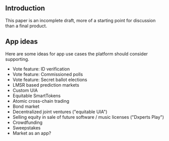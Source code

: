 ## Introduction

This paper is an incomplete draft, more of a starting point for discussion than a final product.

## App ideas

Here are some ideas for app use cases the platform should consider supporting.

- Vote feature: ID verification
- Vote feature: Commissioned polls
- Vote feature: Secret ballot elections
- LMSR based prediction markets
- Custom UIA
- Equitable SmartTokens
- Atomic cross-chain trading
- Bond market
- Decentralized joint ventures ("equitable UIA")
- Selling equity in sale of future software / music licenses ("Dxperts Play")
- Crowdfunding
- Sweepstakes
- Market as an app?
